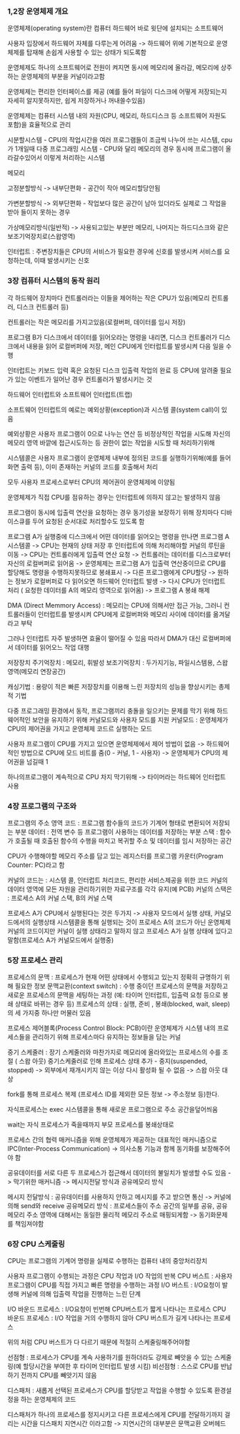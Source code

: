 ### 1,2장 운영체제 개요

운영체제(operating system)란 컴퓨터 하드웨어 바로 윗단에 설치되는 소프트웨어

사용자 입장에서 하드웨어 자체를 다루는게 어려움 -> 하드웨어 위에 기본적으로 운영체제를 탑재해 손쉽게 사용할 수 있는 상태가 되도록함

운영체제도 하나의 소프트웨어로 전원이 켜지면 동시에 메모리에 올라감, 메모리에 상주하는 운영체제의 부분을 커널이라고함

운영체제는 편리한 인터페이스를 제공 (예를 들어 파일이 디스크에 어떻게 저장되는지 자세히 알지못하지만, 쉽게 저장하거나 꺼내쓸수있음)

운영체제는 컴퓨터 시스템 내의 자원(CPU, 메모리, 하드디스크 등 소프트웨어 자원도 포함)을 효율적으로 관리

시분할시스템 - CPU의 작업시간을 여러 프로그램들이 조금씩 나누어 쓰는 시스템, cpu가 1개일때
다중 프로그래밍 시스템 - CPU와 달리 메모리의 경우 동시에 프로그램이 올라갈수있어서 이렇게 처리하는 시스템


메모리


고정분할방식 -> 내부단편화 - 공간이 작아 메모리할당안됨


가변분할방식 -> 외부단편화 - 작업보다 많은 공간이 남아 있더라도 실제로 그 작업을 받아 들이지 못하는 경우

가상메모리방식(일반적) -> 사용되고있는 부분만 메모리, 나머지는 하드디스크와 같은 보조기억장치로(스왑영역)


인터럽트 : 주변장치들은 CPU의 서비스가 필요한 경우에 신호를 발생시켜 서비스를 요청하는데, 이때 발생시키는 신호

### 3장 컴퓨터 시스템의 동작 원리

각 하드웨어 장치마다 컨트롤러라는 이들을 제어하는 작은 CPU가 있음(메모리 컨트롤러, 디스크 컨트롤러 등)

컨트롤러는 작은 메모리를 가지고있음(로컬버퍼, 데이터를 임시 저장)

프로그램 B가 디스크에서 데이터를 읽어오라는 명령을 내리면, 디스크 컨트롤러가 디스크에서 내용을 읽어 로컬버퍼에 저장, 메인 CPU에게 인터럽트를 발생시켜 다음 일을 수행

인터럽트는 키보드 입력 혹은 요청된 디스크 입출력 작업의 완료 등 CPU에 알려줄 필요가 있는 이벤트가 일어난 경우 컨트롤러가 발생시키는 것

하드웨어 인터럽트와 소프트웨어 인터럽트(트랩)

소프트웨어 인터럽트의 예로는 예외상황(exception)과 시스템 콜(system call)이 있음


예외상황은 사용자 프로그램이 0으로 나누는 연산 등 비정상적인 작업을 시도해 자신의 메모리 영역 바깥에 접근시도하는 등 권한이 없는 작업을 시도할 때 처리하기위해

시스템콜은 사용자 프로그램이 운영체제 내부에 정의된 코드를 실행하기위해(예를 들어 화면 출력 등), 이미 존재하는 커널의 코드를 호출해서 처리

모두 사용자 프로세스로부터 CPU의 제어권이 운영체제에 이양됨

운영체제가 직접 CPU를 점유하는 경우는 인터럽트에 의하지 않고는 발생하지 않음

프로그램이 동시에 입출력 연산을 요청하는 경우 동기성을 보장하기 위해 장치마다 디바이스큐를 두어 요청된 순서대로 처리할수도 있도록 함

프로그램 A가 실행중에 디스크에서 어떤 데이터를 읽어오는 명령을 만나면
프로그램 A 시스템콜 -> CPU는 현재의 상태 저장 후 인터럽트에 의해 처리해야할 커널의 루틴을 이동 -> CPU는 컨트롤러에게 입출력 연산 요청 -> 컨트롤러는 데이터를 디스크로부터 자신의 로컬버퍼로 읽어옴 -> 운영체제는 프로그램 A가 입출력 연산중이므로 CPU를 할당해도 명령을 수행하지못하므로 봉쇄표시 -> 다른 프로그램에게 CPU할당 -> 원하는 정보가 로컬버퍼로 다 읽어오면 하드웨어 인터럽트 발생 -> 다시 CPU가 인터럽트 처리 ( 요청한 데이터를 A의 메모리 영역으로 읽어옴) -> 프로그램 A 봉쇄 해제

DMA (Direct Memmory Access) : 메모리는 CPU에 의해서만 접근 가능, 그러니 컨트롤러들이 인터럽트를 발생시켜 CPU에게 로컬버퍼와 메모리 사이에 데이터를 옮겨달라고 부탁

그러나 인터럽트 자주 발생하면 효율이 떨어질 수 있음 따라서 DMA가 대신 로컬버퍼에서 데이터를 읽어오느 작업 대행

저장장치
주기억장치 : 메모리, 휘발성
보조기억장치 : 두가지기능, 파일시스템용, 스왑영역(메모리 연장공간)

캐싱기법 : 용량이 적은 빠른 저장장치를 이용해 느린 저장치의 성능을 향상시키는 총제적 기법

다중 프로그래밍 환경에서 동작, 프로그램끼리 충돌을 일으키는 문제를 막기 위해 하드웨어적인 보안을 유지하기 위해 커널모드와 사용자 모드를 지원
커널모드 : 운영체제가 CPU의 제어권을 가지고 운영체제 코드르 실행하는 모드

사용자 프로그램이 CPU를 가지고 있으면 운영체제에서 제어 방법이 없음 -> 하드웨어적인 방법으로 CPU에 모드 비트를 줌(0 - 커널, 1 - 사용자) -> 운영체제가 CPU의 제어권을 넘길때 1

하나의프로그램이 계속적으로 CPU 차지 막기위해 -> 타이머라는 하드웨어 인터럽트 사용

### 4장 프로그램의 구조와 

프로그램의 주소 영역
코드 : 프로그램 함수들의 코드가 기계어 형태로 변환되어 저장되는 부분
데이터 : 전역 변수 등 프로그램이 사용하는 데이터를 저장하는 부분
스택 : 함수가 호출될 때 호출된 함수의 수행을 마치고 복귀할 주소 및 데이터를 임시 저장하는 공간

CPU가 수행해야할 메모리 주소를 담고 있는 레지스터를 프로그램 카운터(Program Counter: PC)라고 함

커널의 코드는 : 시스템 콜, 인터럽트 처리코드, 편리한 서비스제공을 위한 코드
커널의 데이터 영역에 모든 자원을 관리하기위한 자료구조를 각각 유지(예 PCB)
커널의 스택은 : 프로세스 A의 커널 스택, B의 커널 스택

프로세스 A가 CPU에서 실행된다는 것은 두가지 -> 사용자 모드에서 실행 상태, 커널모드에서의 실행상태
시스템콜을 통해 실행되는 것이 프로세스 A의 코드가 아닌 운영체제 커널의 코드이지만 커널이 실행 상태라고 말하지 않고 프로세스 A가 실행 상태에 있다고 말함(프로세스 A가 커널모드에서 실행중)

### 5장 프로세스 관리
프로세스의 문맥 : 프로세스가 현재 어떤 상태에서 수행되고 있는지 정확히 규명하기 위해 필요한 정보
문맥교환(context switch) : 수행 중이던 프로세스의 문맥을 저장하고 새로운 프로세스의 문맥을 세팅하는 과정 (예: 타이머 인터럽트, 입출력 요청 등으로 봉쇄 상태로 바뀌는 경우 등)
프로세스의 상태 : 실행, 준비 , 봉쇄(blocked, wait, sleep)의 세 가지중 하나만 머물러 있음

프로세스 제어블록(Process Control Block: PCB)이란 운영체제가 시스템 내의 프로세스들을 관리하기 위해 프로세스마다 유지하는 정보들을 담는 커널 

중기 스케줄러 : 장기 스케줄러와 마찬가지로 메모리에 올라와있는 프로세스의 수를 조절 ( 스왑 아웃)
중기스케줄러로 인해 프로세스 상태 추가 - 중지(suspended, stopped) -> 외부에서 재개시키지 않는 이상 다시 활성화 될 수 없음 -> 스왑 아웃 대상

fork를 통해 프로세스 복제 (프로세스 ID를 제외한 모든 정보 -> 주소정보 등)한다.

자식프로세스는 exec 시스템콜을 통해 새로운 프로그램으로 주소 공간을덮어씌움

wait는 자식 프로세스가 죽을때까지 부모 프로세스를 봉쇄상태로

프로세스 간의 협력 매커니즘을 위해 운영체제가 제공하는 대표적인 매커니즘으로 IPC(Inter-Process Communication) -> 의사소통 기능과 함께 동기화를 보장해주어야 함

공유데이터를 서로 다른 두 프로세스가 접근해서 데이터의 불일치가 발생할 수도 있음 -> 막기위한 매커니즘 -> 메시지전달 방식과 공유메모리 방식

메시지 전달방식 : 공유데이터를 사용하지 안하고 메시지를 주고 받으면 통신 -> 커널에 의해 send와 receive
공유메모리 방식 : 프로세스들이 주소 공간의 일부를 공유, 공유메모리 주소 영역에 대해서는 동일한 물리적 메모리 주소로 매핑되게함 -> 동기화문제를 책임져야함

### 6장 CPU 스케줄링

CPU는 프로그램의 기계어 명령을 실제로 수행하는 컴퓨터 내의 중앙처리장치

사용자 프로그램이 수행되는 과정은 CPU 작업과 I/O 작업의 반복
CPU 버스트 : 사용자 프로그램이 CPU를 직접 가지고 빠른 명령을 수행하는 과정
I/O 버스트 : I/O요청이 발생해 커널에 의해 입출력 작업을 진행하는 느린 단계

I/O 바운드 프로세스 : I/O요청이 빈번해 CPU버스트가 짧게 나타나는 프로세스
CPU 바운드 프로세스 : I/O 작업을 거의 수행하지 않아 CPU 버스트가 길게 나타나는 프로세스

위의 처럼 CPU 버스트가 다 다르기 때문에 적절히 스케줄링해주어야함

선점형 : 프로세스가 CPU를 계속 사용하기를 원하더라도 강제로 빼앗을 수 있는 스케줄링(예 할당시간을 부여한 후 타이머 인터럽트 발생 시킴)
비선점형 : 스스로 CPU를 반납하기 전까지 CPU를 빼앗기지 않음

디스패처 : 새롭게 선택된 프로세스가 CPU를 할당받고 작업을 수행할 수 있도록 환경설정을 하는 운영체제의 코드 

디스패처가 하나의 프로세스를 정지시키고 다른 프로세스에게 CPU를 전달하기까지 걸리는 시간을 디스패치 지연시간 이라고함 -> 지연시간의 대부분은 문맥교환 오버헤드

